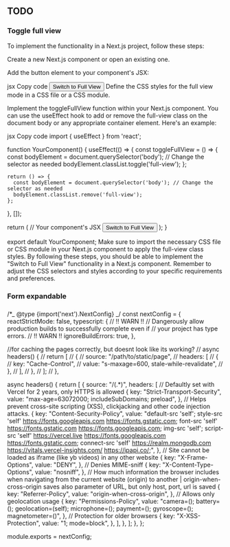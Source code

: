 ## TODO

### Toggle full view

To implement the functionality in a Next.js project, follow these steps:

Create a new Next.js component or open an existing one.

Add the button element to your component's JSX:

jsx
Copy code
<button onClick={toggleFullView}>Switch to Full View</button>
Define the CSS styles for the full view mode in a CSS file or a CSS module.

Implement the toggleFullView function within your Next.js component. You can use the useEffect hook to add or remove the full-view class on the document body or any appropriate container element. Here's an example:

jsx
Copy code
import { useEffect } from 'react';

function YourComponent() {
useEffect(() => {
const toggleFullView = () => {
const bodyElement = document.querySelector('body'); // Change the selector as needed
bodyElement.classList.toggle('full-view');
};

    return () => {
      const bodyElement = document.querySelector('body'); // Change the selector as needed
      bodyElement.classList.remove('full-view');
    };

}, []);

return (
// Your component's JSX
<button onClick={toggleFullView}>Switch to Full View</button>
);
}

export default YourComponent;
Make sure to import the necessary CSS file or CSS module in your Next.js component to apply the full-view class styles.
By following these steps, you should be able to implement the "Switch to Full View" functionality in a Next.js component. Remember to adjust the CSS selectors and styles according to your specific requirements and preferences.

### Form expandable

###

/\*_ @type {import('next').NextConfig} _/
const nextConfig = {
reactStrictMode: false,
typescript: {
// !! WARN !!
// Dangerously allow production builds to successfully complete even if
// your project has type errors.
// !! WARN !!
ignoreBuildErrors: true,
},

//for caching the pages correctly, but doesnt look like its working?
// async headers() {
// return [
// {
// source: "/path/to/static/page",
// headers: [
// {
// key: "Cache-Control",
// value: "s-maxage=600, stale-while-revalidate",
// },
// ],
// },
// ];
// },

async headers() {
return [
{
source: "/(.\*)",
headers: [
// Defaultly set with Vercel for 2 years, only HTTPS is allowed
{
key: "Strict-Transport-Security",
value: "max-age=63072000; includeSubDomains; preload",
},
// Helps prevent cross-site scripting (XSS), clickjacking and other code injection attacks.
{
key: "Content-Security-Policy",
value:
"default-src 'self'; style-src 'self' https://fonts.googleapis.com https://fonts.gstatic.com; font-src 'self' https://fonts.gstatic.com https://fonts.googleapis.com; img-src 'self'; script-src 'self' https://vercel.live https://fonts.googleapis.com https://fonts.gstatic.com; connect-src 'self' https://realm.mongodb.com https://vitals.vercel-insights.com/ https://ipapi.co/;",
},
// Site cannot be loaded as iframe (like yb videos) in any other website
{
key: "X-Frame-Options",
value: "DENY",
},
// Denies MIME-sniff
{
key: "X-Content-Type-Options",
value: "nosniff",
},
// How much information the browser includes when navigating from the current website (origin) to another | origin-when-cross-origin saves also parameter of URL, but only host, port, url is saved
{
key: "Referrer-Policy",
value: "origin-when-cross-origin",
},
// Allows only geolocation usage
{
key: "Permissions-Policy",
value:
"camera=(); battery=(); geolocation=(self); microphone=(); payment=(); gyroscope=(); magnetometer=()",
},
// Protection for older browsers
{
key: "X-XSS-Protection",
value: "1; mode=block",
},
],
},
];
},
};

module.exports = nextConfig;

